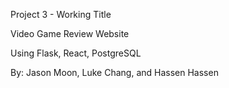 Project 3 - Working Title

Video Game Review Website

Using Flask, React, PostgreSQL

By: Jason Moon, Luke Chang, and Hassen Hassen
